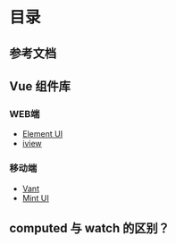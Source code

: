 # 目录

## 参考文档

## Vue 组件库
### WEB端
- [Element UI](http://element-cn.eleme.io/#/zh-CN)
- [iview]()

### 移动端
- [Vant](https://youzan.github.io/vant/#/zh-CN/intro)
- [Mint UI](http://mint-ui.github.io/#!/zh-cn)

## computed 与 watch 的区别？

